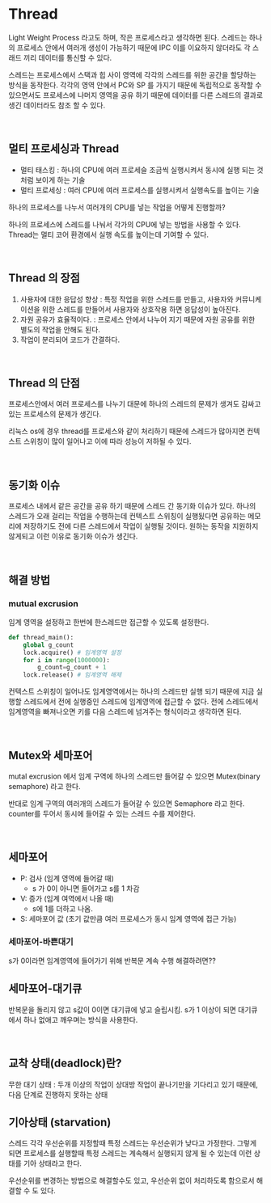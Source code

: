 # Thread
Light Weight Process 라고도 하며, 작은 프로세스라고 생각하면 된다.
스레드는 하나의 프로세스 안에서 여러개 생성이 가능하기 때문에 IPC 이를 이요하지 않더라도 각 스래드 끼리 데이터를 통신할 수 있다. 

스레드는 프로세스에서 스택과 힙 사이 영역에 각각의 스레드를 위한 공간을 할당하는 방식을 동작한다. 
각각의 영역 안에서 PC와 SP 를 가지기 때문에 독립적으로 동작할 수 있으면서도 프로세스에 나머지 영역을 공유 하기 때문에 데이터를 다른 스레드의 결과로 생긴 데이터라도 참조 할 수 있다. 

<br/>

## 멀티 프로세싱과 Thread
- 멀티 태스킹 : 하나의 CPU에 여러 프로세슬 조금씩 실행시켜서 동시에 실행 되는 것처럼 보이게 하는 기술
- 멀티 프로세싱 : 여러 CPU에 여러 프로세스를 실행시켜서 실행속도를 높이는 기술 

하나의 프로세스를 나누서 여러개의 CPU를 넣는 작업을 어떻게 진행할까?

하나의 프로세스에 스레드를 나눠서 각가의 CPU에 넣는 방법을 사용할 수 있다. Thread는 멀티 코어 환경에서 실행 속도를 높이는데 기여할 수 있다. 

<br/>

## Thread 의 장점
1. 사용자에 대한 응답성 향상 : 특정 작업을 위한 스레드를 만들고, 사용자와 커뮤니케이션을 위한 스레드를 만들어서 사용자와 상호작용 하면 응답성이 높아진다. 
2. 자원 공유가 효율적이다. : 프로세스 안에서 나누어 지기 때문에 자원 공유를 위한 별도의 작업을 안해도 된다. 
3. 작업이 분리되어 코드가 간결하다. 

<br/>

## Thread 의 단점
프로세스안에서 여러 프로세스를 나누기 대문에 하나의 스레드의 문제가 생겨도 감싸고 있는 프로세스의 문제가 생긴다. 

리눅스 os에 경우 thread를 프로세스와 같이 처리하기 때문에 스레드가 많아지면 컨텍스트 스위칭이 많이 일어나고 이에 따라 성능이 저하될 수 있다. 

<br/>

## 동기화 이슈
프로세스 내에서 같은 공간을 공유 하기 때문에 스레드 간 동기화 이슈가 있다. 
하나의 스레드가 오래 걸리는 작업을 수행하는데 컨텍스트 스위칭이 실행됬다면 공유하는 메모리에 저장하기도 전에 다른 스레드에서 작업이 실행될 것이다. 
원하는 동작을 지원하지 않게되고 이런 이유로 동기화 이슈가 생긴다. 

<br/>

## 해결 방법 
### mutual excrusion
임계 영역을 설정하고 한번에 한스레드만 접근할 수 있도록 설정한다.  
```python
def thread_main():
	global g_count
	lock.acquire() # 임계영역 설정
	for i in range(1000000):
		g_count=g_count + 1
	lock.release() # 임계영역 해제 
```
컨텍스트 스위칭이 일어나도 임계영역에서는 하나의 스레드만 실행 되기 때문에 지금 실행할 스레드에서 전에 실행중인 스레드에 임계영역에 접근할 수 없다. 
전에 스레드에서 임계영역을 빠져나오면 키를 다음 스레드에 넘겨주는 형식이라고 생각하면 된다. 

<br/>

## Mutex와 세마포어
mutal excrusion 에서 임계 구역에 하나의 스레드만 들어갈 수 있으면 Mutex(binary semaphore) 라고 한다. 

반대로 임계 구역의 여러개의 스레드가 들어갈 수 있으면 Semaphore 라고 한다. 
counter를 두어서 동시에 들어갈 수 있는 스레드 수를 제어한다.

<br/>

## 세마포어 
- P: 검사 (임계 영역에 들어갈 때)
  - s 가 0이 아니면 들어가고 s를 1 차감
- V: 증가 (임계 여역에서 나올 때)
  - s에 1를 더하고 나옴.
- S: 세마포어 값 (초기 값만큼 여러 프로세스가 동시 임계 영역에 접근 가능)

### 세마포어-바쁜대기 
s가 0이라면 임계영역에 들어가기 위해 반복문 계속 수행
해결하려면??

## 세마포어-대기큐
반복문을 돌리지 않고 s값이 0이면 대기큐에 넣고 슬립시킴.
s가 1 이상이 되면 대기큐에서 하나 없애고 깨우며는 방식을 사용한다. 

<br/>

## 교착 상태(deadlock)란?
무한 대기 상태 : 두개 이상의 작업이 상대방 작업이 끝나기만을 기다리고 있기 때문에, 다음 단계로 진행하지 못하는 상태 

## 기아상태 (starvation)
스레드 각각 우선순위를 지정할때 특정 스레드는 우선순위가 낮다고 가정한다. 그렇게 되면 프로세스를 실행할때 특정 스레드는 계속해서 실행되지 않게 될 수 있는데 이런 상태를 기아 상태라고 한다. 

우선순위를 변경하는 방법으로 해결할수도 있고, 우선순위 없이 처리하도록 함으로서 해결할 수 도 있다. 


